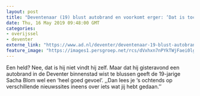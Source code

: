 ```yaml
---
layout: post
title: "Deventenaar (19) blust autobrand en voorkomt erger: ‘Dat is toch heel normaal?’"
date: Thu, 16 May 2019 09:48:00 GMT
categories: 
- overijssel 
- deventer 
externe_link: "https://www.ad.nl/deventer/deventenaar-19-blust-autobrand-en-voorkomt-erger-dat-is-toch-heel-normaal~a2143dc3/"
feature_image: "https://images1.persgroep.net/rcs/dVxhxn7nPYkTWjFaei0lg5ZaLHQ/diocontent/148506309/_fitwidth/400/?appId=21791a8992982cd8da851550a453bd7f&quality=0.7"
---
```


Een held? Nee, dat is hij niet vindt hij zelf. Maar dat hij gisteravond een autobrand in de Deventer binnenstad wist te blussen geeft de 19-jarige Sacha Blom wel een ‘heel goed gevoel’. ,,Dan lees je ‘s ochtends op verschillende nieuwssites ineens over iets wat jij hebt gedaan.’’

